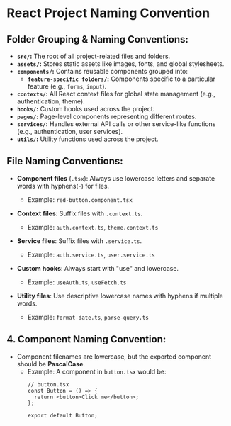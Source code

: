 # React Project Naming Convention

## Folder Grouping & Naming Conventions:

- **`src/`:** The root of all project-related files and folders.
- **`assets/`:** Stores static assets like images, fonts, and global stylesheets.
- **`components/`:** Contains reusable components grouped into:
    - **`feature-specific folders/`:** Components specific to a particular feature (e.g., `forms`, `input`).
- **`contexts/`:** All React context files for global state management (e.g., authentication, theme).
- **`hooks/`:** Custom hooks used across the project.
- **`pages/`:** Page-level components representing different routes.
- **`services/`:** Handles external API calls or other service-like functions (e.g., authentication, user services).
- **`utils/`:** Utility functions used across the project.

## File Naming Conventions:

- **Component files** (`.tsx`): Always use lowercase letters and separate words with hyphens(-) for files.
    - Example: `red-button.component.tsx`

- **Context files**: Suffix files with `.context.ts`.
    - Example: `auth.context.ts`, `theme.context.ts`

- **Service files**: Suffix files with `.service.ts`.
    - Example: `auth.service.ts`, `user.service.ts`

- **Custom hooks**: Always start with "use" and lowercase.
    - Example: `useAuth.ts`, `useFetch.ts`

- **Utility files**: Use descriptive lowercase names with hyphens if multiple words.
    - Example: `format-date.ts`, `parse-query.ts`

## 4. Component Naming Convention:

- Component filenames are lowercase, but the exported component should be **PascalCase**.
    - Example: A component in `button.tsx` would be:
      ```tsx
      // button.tsx
      const Button = () => {
        return <button>Click me</button>;
      };
      
      export default Button;
      ```